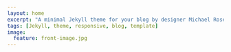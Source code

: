 ```yaml
---
layout: home
excerpt: "A minimal Jekyll theme for your blog by designer Michael Rose."
tags: [Jekyll, theme, responsive, blog, template]
image:
  feature: front-image.jpg
---
```


